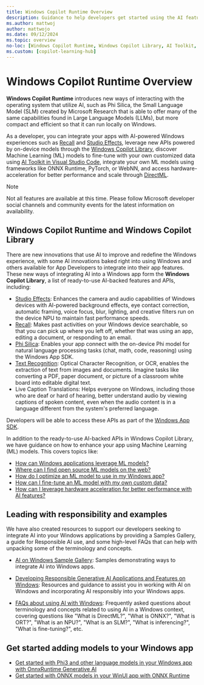 ```yaml
---
title: Windows Copilot Runtime Overview
description: Guidance to help developers get started using the AI features, tools, and capabilities available on Windows.
ms.author: mattwoj
author: mattwojo
ms.date: 09/12/2024
ms.topic: overview
no-loc: [Windows Copilot Runtime, Windows Copilot Library, AI Toolkit, Studio Effects, Recall, Text Recognition, ONNX Runtime]
ms.custom: [copilot-learning-hub]
---
```


# Windows Copilot Runtime Overview

**Windows Copilot Runtime** introduces new ways of interacting with the operating system that utilize AI, such as Phi Silica, the Small Language Model (SLM) created by Microsoft Research that is able to offer many of the same capabilities found in Large Language Models (LLMs), but more compact and efficient so that it can run locally on Windows.

As a developer, you can integrate your apps with AI-powered Windows experiences such as [Recall](./apis/recall.md) and [Studio Effects](./studio-effects/index.md), leverage new APIs powered by on-device models through the [Windows Copilot Library](./apis/index.md), discover Machine Learning (ML) models to fine-tune with your own customized data using [AI Toolkit in Visual Studio Code](./toolkit/index.md), integrate your own ML models using frameworks like ONNX Runtime, PyTorch, or WebNN, and access hardware-acceleration for better performance and scale through [DirectML](./directml/dml-get-started.md).

> [!NOTE]
> Not all features are available at this time. Please follow Microsoft developer social channels and community events for the latest information on availability.


## Windows Copilot Runtime and Windows Copilot Library

There are new innovations that use AI to improve and redefine the Windows experience, with some AI innovations baked right into using Windows and others available for App Developers to integrate into their app features. These new ways of integrating AI into a Windows app form the **Windows Copilot Library**, a list of ready-to-use AI-backed features and APIs, including:

- [Studio Effects](./studio-effects/index.md): Enhances the camera and audio capabilities of Windows devices with AI-powered background effects, eye contact correction, automatic framing, voice focus, blur, lighting, and creative filters run on the device NPU to maintain fast performance speeds.
- [Recall](./apis/recall.md): Makes past activities on your Windows device searchable, so that you can pick up where you left off, whether that was using an app, editing a document, or responding to an email.
- [Phi Silica](./apis/phi-silica.md): Enables your app connect with the on-device Phi model for natural language processing tasks (chat, math, code, reasoning) using the Windows App SDK.
- [Text Recognition](./apis/text-recognition.md): Optical Character Recognition, or OCR, enables the extraction of text from images and documents. Imagine tasks like converting a PDF, paper document, or picture of a classroom white board into editable digital text.
- Live Caption Translations: Helps everyone on Windows, including those who are deaf or hard of hearing, better understand audio by viewing captions of spoken content, even when the audio content is in a language different from the system's preferred language.

<!-- Additional APIs and features to enhance developers’ ability to use AI in Windows will include:

- Semantic Search: An advanced search feature that utilizes AI to enhance the search capabilities within Windows.
- Retrieval Augmented Generation (RAG): Combining responses from the on-device model with an external knowledge retrieval system for more accurate and contextually relevant replies that can utilize real-time data or specific info from documents, databases, or the web.
- Text Summarization: Condense large amounts of text into shorter, focused summaries using AI.
- Image Super Resolution: Using AI to enhance the resolution and quality of images. -->

Developers will be able to access these APIs as part of the [Windows App SDK](/windows/apps/windows-app-sdk/).

In addition to the ready-to-use AI-backed APIs in Windows Copilot Library, we have guidance on how to enhance your app using Machine Learning (ML) models. This covers topics like:

- [How can Windows applications leverage ML models?](models.md#how-can-windows-applications-leverage-ml-models)
- [Where can I find open source ML models on the web?](models.md#find-open-source-ml-models-on-the-web)
- [How do I optimize an ML model to use in my Windows app?](models.md#how-do-i-optimize-an-ml-model-to-run-on-windows)
- [How can I fine-tune an ML model with my own custom data?](models.md#how-do-i-fine-tune-an-ml-model-with-my-customized-data-to-run-on-windows)
- [How can I leverage hardware acceleration for better performance with AI features?](models.md#how-can-i-leverage-hardware-acceleration-for-better-performance-with-ai-features)

## Leading with responsibility and examples

We have also created resources to support our developers seeking to integrate AI into your Windows applications by providing a Samples Gallery, a guide for Responsible AI use, and some high-level FAQs that can help with unpacking some of the terminology and concepts.

- [AI on Windows Sample Gallery](./samples/index.md): Samples demonstrating ways to integrate AI into Windows apps.

- [Developing Responsible Generative AI Applications and Features on Windows](rai.md): Resources and guidance to assist you in working with AI on Windows and incorporating AI responsibly into your Windows apps.

- [FAQs about using AI with Windows](faq.yml): Frequently asked questions about terminology and concepts related to using AI in a Windows context, covering questions like "What is DirectML?", "What is ONNX?", "What is ORT?", "What is an NPU?", "What is an SLM?", "What is inferencing?", "What is fine-tuning?", etc.

## Get started adding models to your Windows app

- [Get started with Phi3 and other language models in your Windows app with OnnxRuntime Generative AI](./models/get-started-models-genai.md)
- [Get started with ONNX models in your WinUI app with ONNX Runtime](./models/get-started-onnx-winui.md)
